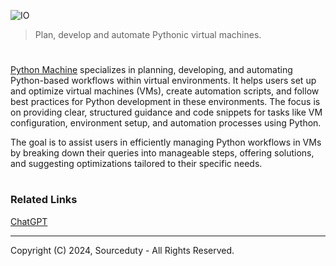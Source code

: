 ![IO](https://github.com/user-attachments/assets/a3c9ea10-763f-4559-a888-282f31ec6ad5)

> Plan, develop and automate Pythonic virtual machines.

#

[Python Machine](https://chatgpt.com/g/g-0KR2vkaU9-python-machine) specializes in planning, developing, and automating Python-based workflows within virtual environments. It helps users set up and optimize virtual machines (VMs), create automation scripts, and follow best practices for Python development in these environments. The focus is on providing clear, structured guidance and code snippets for tasks like VM configuration, environment setup, and automation processes using Python.

The goal is to assist users in efficiently managing Python workflows in VMs by breaking down their queries into manageable steps, offering solutions, and suggesting optimizations tailored to their specific needs.

#
### Related Links

[ChatGPT](https://github.com/sourceduty/ChatGPT)

***
Copyright (C) 2024, Sourceduty - All Rights Reserved.
